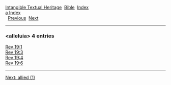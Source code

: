 [Intangible Textual Heritage](../../index)  [Bible](../index) 
[Index](index)   
[a Index](_a_)  
  [Previous](c00406)  [Next](c00408) 

------------------------------------------------------------------------

### &lt;alleluia&gt; 4 entries

[Rev 19:1](../kjv/rev019.htm#001)  
[Rev 19:3](../kjv/rev019.htm#003)  
[Rev 19:4](../kjv/rev019.htm#004)  
[Rev 19:6](../kjv/rev019.htm#006)  

------------------------------------------------------------------------

[Next: allied (1)](c00408)
